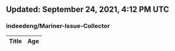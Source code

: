 ## Updated: September 24, 2021, 4:12 PM UTC


### indeedeng/Mariner-Issue-Collector
|**Title**|**Age**|
|:----|:----|